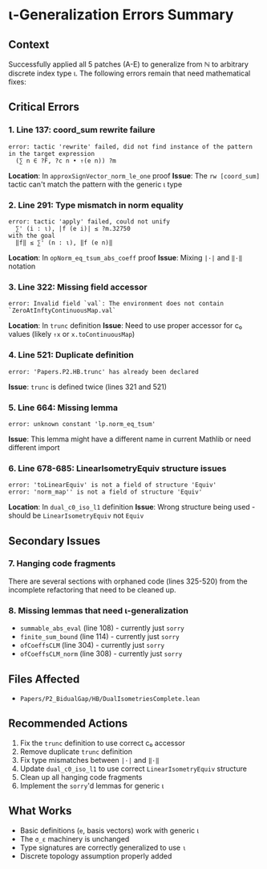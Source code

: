 # ι-Generalization Errors Summary

## Context
Successfully applied all 5 patches (A-E) to generalize from ℕ to arbitrary discrete index type ι.
The following errors remain that need mathematical fixes:

## Critical Errors

### 1. **Line 137: coord_sum rewrite failure**
```lean
error: tactic 'rewrite' failed, did not find instance of the pattern in the target expression
  (∑ n ∈ ?F, ?c n • ⇑(e n)) ?m
```
**Location**: In `approxSignVector_norm_le_one` proof
**Issue**: The `rw [coord_sum]` tactic can't match the pattern with the generic ι type

### 2. **Line 291: Type mismatch in norm equality**
```lean
error: tactic 'apply' failed, could not unify 
  ∑' (i : ι), |f (e i)| ≤ ?m.32750
with the goal
  ‖f‖ ≤ ∑' (n : ι), ‖f (e n)‖
```
**Location**: In `opNorm_eq_tsum_abs_coeff` proof
**Issue**: Mixing `|·|` and `‖·‖` notation

### 3. **Line 322: Missing field accessor**
```lean
error: Invalid field `val`: The environment does not contain `ZeroAtInftyContinuousMap.val`
```
**Location**: In `trunc` definition
**Issue**: Need to use proper accessor for c₀ values (likely `⇑x` or `x.toContinuousMap`)

### 4. **Line 521: Duplicate definition**
```lean
error: 'Papers.P2.HB.trunc' has already been declared
```
**Issue**: `trunc` is defined twice (lines 321 and 521)

### 5. **Line 664: Missing lemma**
```lean
error: unknown constant 'lp.norm_eq_tsum'
```
**Issue**: This lemma might have a different name in current Mathlib or need different import

### 6. **Line 678-685: LinearIsometryEquiv structure issues**
```lean
error: 'toLinearEquiv' is not a field of structure 'Equiv'
error: 'norm_map'' is not a field of structure 'Equiv'
```
**Location**: In `dual_c0_iso_l1` definition
**Issue**: Wrong structure being used - should be `LinearIsometryEquiv` not `Equiv`

## Secondary Issues

### 7. **Hanging code fragments**
There are several sections with orphaned code (lines 325-520) from the incomplete refactoring that need to be cleaned up.

### 8. **Missing lemmas that need ι-generalization**
- `summable_abs_eval` (line 108) - currently just `sorry`
- `finite_sum_bound` (line 114) - currently just `sorry`
- `ofCoeffsCLM` (line 304) - currently just `sorry`
- `ofCoeffsCLM_norm` (line 308) - currently just `sorry`

## Files Affected
- `Papers/P2_BidualGap/HB/DualIsometriesComplete.lean`

## Recommended Actions
1. Fix the `trunc` definition to use correct c₀ accessor
2. Remove duplicate `trunc` definition
3. Fix type mismatches between `|·|` and `‖·‖`
4. Update `dual_c0_iso_l1` to use correct `LinearIsometryEquiv` structure
5. Clean up all hanging code fragments
6. Implement the `sorry`'d lemmas for generic ι

## What Works
- Basic definitions (`e`, basis vectors) work with generic ι
- The `σ_ε` machinery is unchanged
- Type signatures are correctly generalized to use `ι`
- Discrete topology assumption properly added